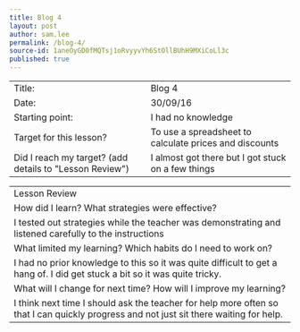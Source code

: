 ```yaml
---
title: Blog 4
layout: post
author: sam.lee
permalink: /blog-4/
source-id: 1aneOyGD0fMQTsj1oRvyyvYh6StOllBUhH9MXiCoLl3c
published: true
---
```

<table>
  <tr>
    <td>Title:</td>
    <td>Blog 4</td>
  </tr>
  <tr>
    <td>Date:</td>
    <td>30/09/16</td>
  </tr>
  <tr>
    <td>Starting point:</td>
    <td>I had no knowledge</td>
  </tr>
  <tr>
    <td>Target for this lesson?</td>
    <td>To use a spreadsheet to calculate prices and discounts</td>
  </tr>
  <tr>
    <td>Did I reach my target? 
(add details to "Lesson Review")</td>
    <td>I almost got there but I got stuck on a few things</td>
  </tr>
</table>


<table>
  <tr>
    <td>Lesson Review</td>
  </tr>
  <tr>
    <td>How did I learn? What strategies were effective? </td>
  </tr>
  <tr>
    <td>I tested out strategies while the teacher was demonstrating and listened carefully to the instructions</td>
  </tr>
  <tr>
    <td>What limited my learning? Which habits do I need to work on? </td>
  </tr>
  <tr>
    <td>I had no prior knowledge to this so it was quite difficult to get a hang of.  I did get stuck a bit so it was quite tricky.</td>
  </tr>
  <tr>
    <td>What will I change for next time? How will I improve my learning?</td>
  </tr>
  <tr>
    <td>I think next time I should ask the teacher for help more often so that I can quickly progress and not just sit there waiting for help.</td>
  </tr>
</table>


